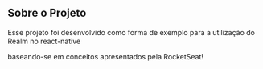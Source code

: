
## Sobre o Projeto

Esse projeto foi desenvolvido como forma de exemplo para a utilização do Realm no react-native 


baseando-se em conceitos apresentados pela RocketSeat!

